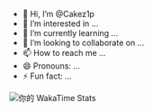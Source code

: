 - 👋 Hi, I’m @Cakez1p
- 👀 I’m interested in ...
- 🌱 I’m currently learning ...
- 💞️ I’m looking to collaborate on ...
- 📫 How to reach me ...
- 😄 Pronouns: ...
- ⚡ Fun fact: ...

<!---
Cakez1p/Cakez1p is a ✨ special ✨ repository because its `README.md` (this file) appears on your GitHub profile.
You can click the Preview link to take a look at your changes.
--->
![你的 WakaTime Stats](https://github-readme-stats.vercel.app/api/wakatime?username=Cakez1p&bg_color=242930&range=all_time&layout=compact&text_color=e6edf3&border_color=0000&hide=markdown,text)
